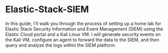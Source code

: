 # Elastic-Stack-SIEM

In this guide, I'll walk you through the process of setting up a home lab for Elastic Stack Security Information and Event Management (SIEM) using the Elastic Cloud portal and a Kali Linux VM. I will generate security events on the Kali VM, configure an agent to forward the data to the SIEM, and then query and analyze the logs within the SIEM platform.
